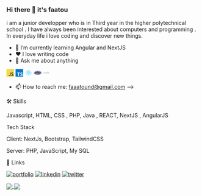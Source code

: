 ### Hi there 👋 it's faatou

i am a junior developper who is in Third year in the higher polytechnical school .
I have always been interested about computers and programming . In everyday life i love coding and discover new things.

- 🌱 I’m currently learning Angular and NextJS
- ❤️ I love writing code
- 💬 Ask me about anything 

<code><img height="20" alt="javascript" src="https://raw.githubusercontent.com/github/explore/80688e429a7d4ef2fca1e82350fe8e3517d3494d/topics/javascript/javascript.png"></code>
<code><img height="20" alt="typescript" src="https://raw.githubusercontent.com/github/explore/80688e429a7d4ef2fca1e82350fe8e3517d3494d/topics/typescript/typescript.png"></code>
<code><img height="20" alt="react" src="https://raw.githubusercontent.com/github/explore/80688e429a7d4ef2fca1e82350fe8e3517d3494d/topics/react/react.png"></code>
<code><img height="20" alt="php" src="https://raw.githubusercontent.com/github/explore/5c058a388828bb5fde0bcafd4bc867b5bb3f26f3/topics/php/php.png"></code>
<code><img height="20" alt="nodejs" src="https://raw.githubusercontent.com/github/explore/80688e429a7d4ef2fca1e82350fe8e3517d3494d/topics/nextjs/nextjs.png"></code>    

- 📫 How to reach me: faaatound@gmail.com
-->

  
🛠 Skills

Javascript, HTML, CSS , PHP, Java , REACT, NextJS , AngularJS

Tech Stack 

Client: NextJs, Bootstrap, TailwindCSS

Server: PHP, JavaScript, My SQL

🔗 Links

[![portfolio](https://img.shields.io/badge/my_portfolio-000?style=for-the-badge&logo=ko-fi&logoColor=white)](https://faatou-nd.onrender.com)
[![linkedin](https://img.shields.io/badge/linkedin-0A66C2?style=for-the-badge&logo=linkedin&logoColor=white)](https://www.linkedin.com/in/fatou-fall-ndiaye-114246299/)
[![twitter](https://img.shields.io/badge/twitter-1DA1F2?style=for-the-badge&logo=twitter&logoColor=white)](https://twitter.com/bint_annette)


<a href="https://github.com/faatound/github-readme-stats">
  <img align="center" src="https://github-readme-stats.vercel.app/api/pin/?username=faatound&repo=github-readme-stats&theme=buefy" />
</a>
<a href="https://github.com/faatound/faatound.github.io">
  <img align="center" src="https://github-readme-stats.vercel.app/api/pin/?username=faatound&repo=faatound.github.io&theme=buefy" />
</a>







